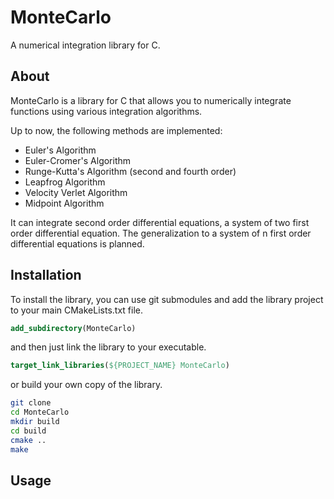 # MonteCarlo
A numerical integration library for C.

## About
MonteCarlo is a library for C that allows you to numerically integrate functions using various integration algorithms.

Up to now, the following methods are implemented:
- Euler's Algorithm
- Euler-Cromer's Algorithm
- Runge-Kutta's Algorithm (second and fourth order)
- Leapfrog Algorithm
- Velocity Verlet Algorithm
- Midpoint Algorithm

It can integrate second order differential equations, a system of two first order differential equation.
The generalization to a system of n first order differential equations is planned.

## Installation
To install the library, you can use git submodules and add the library project to your main CMakeLists.txt file.
```cmake
add_subdirectory(MonteCarlo)
```

and then just link the library to your executable.
```cmake
target_link_libraries(${PROJECT_NAME} MonteCarlo)
```

or build your own copy of the library.
```bash
git clone
cd MonteCarlo
mkdir build
cd build
cmake ..
make
```

## Usage
